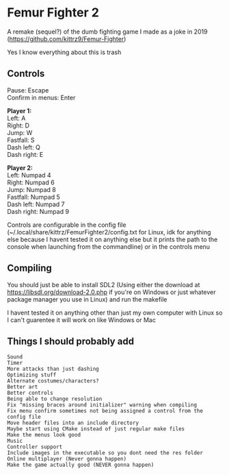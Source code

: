# Femur Fighter 2
A remake (sequel?) of the dumb fighting game I made as a joke in 2019 (https://github.com/kittrz9/Femur-Fighter)

Yes I know everything about this is trash

## Controls
Pause: Escape<br>
Confirm in menus: Enter<br>

<b>Player 1:<br></b>
Left: A<br>
Right: D<br>
Jump: W<br>
Fastfall: S<br>
Dash left: Q<br>
Dash right: E<br>

<b>Player 2:<br></b>
Left: Numpad 4<br>
Right: Numpad 6<br>
Jump: Numpad 8<br>
Fastfall: Numpad 5<br>
Dash left: Numpad 7<br>
Dash right: Numpad 9<br>

Controls are configurable in the config file (~/.local/share/kittrz/FemurFighter2/config.txt for Linux, idk for anything else because I havent tested it on anything else but it prints the path to the console when launching from the commandline) or in the controls menu

## Compiling
You should just be able to install SDL2 (Using either the download at https://libsdl.org/download-2.0.php if you're on Windows or just whatever package manager you use in Linux) and run the makefile


I havent tested it on anything other than just my own computer with Linux so I can't guarentee it will work on like Windows or Mac 

## Things I should probably add
`Sound`<br>
`Timer`<br>
`More attacks than just dashing`<br>
`Optimizing stuff`<br>
`Alternate costumes/characters?`<br>
`Better art`<br>
`Better controls`<br>
`Being able to change resolution`<br>
`Fix "missing braces around initializer" warning when compiling`<br>
`Fix menu confirm sometimes not being assigned a control from the config file`<br>
`Move header files into an include directory`<br>
`Maybe start using CMake instead of just regular make files`<br>
`Make the menus look good`<br>
`Music`<br>
`Controller support`<br>
`Include images in the executable so you dont need the res folder`<br>
`Online multiplayer (Never gonna happen)`<br>
`Make the game actually good (NEVER gonna happen)`<br>
